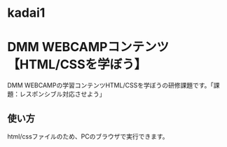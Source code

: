 # kadai1

# DMM WEBCAMPコンテンツ【HTML/CSSを学ぼう】
DMM WEBCAMPの学習コンテンツHTML/CSSを学ぼうの研修課題です。「課題：レスポンシブル対応させよう」
## 使い方
html/cssファイルのため、PCのブラウザで実行できます。